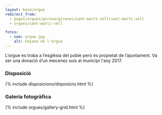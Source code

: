 ```yaml
---
layout: base/orgue
redirect_from:
  - pages/orgues/girona/girones/sant-marti-vell/sant-marti-vell
  - orgues/sant-marti-vell

fotos:
  - nom: orgue.jpg
    alt: Façana de l'orgue
---
```


L’orgue es troba a l’església del poble però és propietat de l’ajuntament. Va ser una donació d’un mecenes suís al 
municipi l'any 2017. 

### Disposició

{% include disposicions/disposicio.html %}

### Galeria fotogràfica

{% include orgues/gallery-grid.html %}
